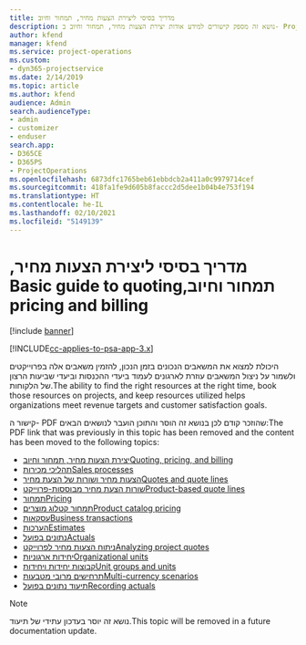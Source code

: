 ```yaml
---
title: ‏‫מדריך בסיסי ליצירת הצעות מחיר, תמחור וחיוב
description: נושא זה מספק קישורים למידע אודות יצירת הצעות מחיר, תמחור וחיוב ב- Project Service Automation.
author: kfend
manager: kfend
ms.service: project-operations
ms.custom:
- dyn365-projectservice
ms.date: 2/14/2019
ms.topic: article
ms.author: kfend
audience: Admin
search.audienceType:
- admin
- customizer
- enduser
search.app:
- D365CE
- D365PS
- ProjectOperations
ms.openlocfilehash: 6873dfc1765beb61ebbdcb2a411a0c9979714cef
ms.sourcegitcommit: 418fa1fe9d605b8faccc2d5dee1b04b4e753f194
ms.translationtype: HT
ms.contentlocale: he-IL
ms.lasthandoff: 02/10/2021
ms.locfileid: "5149139"
---
```

# <a name="basic-guide-to-quoting-pricing-and-billing"></a><span data-ttu-id="da5d1-103">‏‫מדריך בסיסי ליצירת הצעות מחיר, תמחור וחיוב</span><span class="sxs-lookup"><span data-stu-id="da5d1-103">Basic guide to quoting, pricing and billing</span></span>

[!include [banner](../../includes/psa-now-project-operations.md)]

[!INCLUDE[cc-applies-to-psa-app-3.x](../../includes/cc-applies-to-psa-app-3x.md)]

<span data-ttu-id="da5d1-104">היכולת למצוא את המשאבים הנכונים בזמן הנכון, להזמין משאבים אלה בפרוייקטים ולשמור על ניצול המשאבים עוזרת לארגונים לעמוד ביעדי ההכנסות וביעדי שביעות הרצון של הלקוחות.</span><span class="sxs-lookup"><span data-stu-id="da5d1-104">The ability to find the right resources at the right time, book those resources on projects, and keep resources utilized helps organizations meet revenue targets and customer satisfaction goals.</span></span> 

<span data-ttu-id="da5d1-105">קישור ה- PDF שהוזכר קודם לכן בנושא זה הוסר והתוכן הועבר לנושאים הבאים:</span><span class="sxs-lookup"><span data-stu-id="da5d1-105">The PDF link that was previously in this topic has been removed and the content has been moved to the following topics:</span></span>

- [<span data-ttu-id="da5d1-106">יצירת הצעות מחיר, תמחור וחיוב</span><span class="sxs-lookup"><span data-stu-id="da5d1-106">Quoting, pricing, and billing</span></span>](../quote-bill-price.md)
- [<span data-ttu-id="da5d1-107">תהליכי מכירות</span><span class="sxs-lookup"><span data-stu-id="da5d1-107">Sales processes</span></span>](../basic-sales-process.md)
- [<span data-ttu-id="da5d1-108">הצעות מחיר ושורות של הצעת מחיר</span><span class="sxs-lookup"><span data-stu-id="da5d1-108">Quotes and quote lines</span></span>](../basic-quote-lines.md)
- [<span data-ttu-id="da5d1-109">שורות הצעת מחיר מבוססות-פרוייקט</span><span class="sxs-lookup"><span data-stu-id="da5d1-109">Product-based quote lines</span></span>](../product-based-quote-lines.md)
- [<span data-ttu-id="da5d1-110">תמחור</span><span class="sxs-lookup"><span data-stu-id="da5d1-110">Pricing</span></span>](../basic-pricing.md)
- [<span data-ttu-id="da5d1-111">תמחור קטלוג מוצרים</span><span class="sxs-lookup"><span data-stu-id="da5d1-111">Product catalog pricing</span></span>](../product-catalog-pricing.md)
- [<span data-ttu-id="da5d1-112">עסקאות</span><span class="sxs-lookup"><span data-stu-id="da5d1-112">Business transactions</span></span>](../basic-business-transactions.md)
- [<span data-ttu-id="da5d1-113">הערכות</span><span class="sxs-lookup"><span data-stu-id="da5d1-113">Estimates</span></span>](../estimates.md)
- [<span data-ttu-id="da5d1-114">נתונים בפועל</span><span class="sxs-lookup"><span data-stu-id="da5d1-114">Actuals</span></span>](../actuals.md)
- [<span data-ttu-id="da5d1-115">ניתוח הצעות מחיר לפרוייקט</span><span class="sxs-lookup"><span data-stu-id="da5d1-115">Analyzing project quotes</span></span>](../basic-analyzing-quotes.md)
- [<span data-ttu-id="da5d1-116">יחידות ארגוניות</span><span class="sxs-lookup"><span data-stu-id="da5d1-116">Organizational units</span></span>](../advanced-organizational.md)
- [<span data-ttu-id="da5d1-117">קבוצות יחידות ויחידות</span><span class="sxs-lookup"><span data-stu-id="da5d1-117">Unit groups and units</span></span>](../advanced-units.md)
- [<span data-ttu-id="da5d1-118">תרחישים מרובי מטבעות</span><span class="sxs-lookup"><span data-stu-id="da5d1-118">Multi-currency scenarios</span></span>](../advanced-currency.md)
- [<span data-ttu-id="da5d1-119">תיעוד נתונים בפועל</span><span class="sxs-lookup"><span data-stu-id="da5d1-119">Recording actuals</span></span>](../advanced-actuals.md)

> [!NOTE]
> <span data-ttu-id="da5d1-120">נושא זה יוסר בעדכון עתידי של תיעוד.</span><span class="sxs-lookup"><span data-stu-id="da5d1-120">This topic will be removed in a future documentation update.</span></span> 
